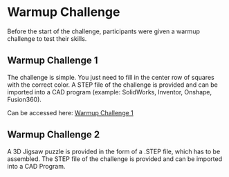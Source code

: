 # Warmup Challenge

Before the start of the challenge, participants were given a warmup challenge to test their skills.

## Warmup Challenge 1

 The challenge is simple. You just need to fill in the center row of squares with the correct color. A STEP file of the challenge is provided and can be imported into a CAD program (example: SolidWorks, Inventor, Onshape, Fusion360).
 
 Can be accessed here: [Warmup Challenge 1](https://drive.google.com/drive/folders/1C_TIbfC9XHuOpneQCnY9FHfFRocU5Vaw?usp=sharing)

## Warmup Challenge 2

A 3D Jigsaw puzzle is provided in the form of a .STEP file, which has to be assembled. The STEP file of the challenge is provided and can be imported into a CAD Program.

